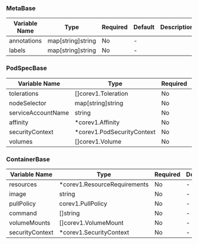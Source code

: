 ### MetaBase
| Variable Name | Type | Required | Default | Description |
|---|---|---|---|---|
| annotations | map[string]string | No | - |  |
| labels | map[string]string | No | - |  |
### PodSpecBase
| Variable Name | Type | Required | Default | Description |
|---|---|---|---|---|
| tolerations | []corev1.Toleration | No | - |  |
| nodeSelector | map[string]string | No | - |  |
| serviceAccountName | string | No | - |  |
| affinity | *corev1.Affinity | No | - |  |
| securityContext | *corev1.PodSecurityContext | No | - |  |
| volumes | []corev1.Volume | No | - |  |
### ContainerBase
| Variable Name | Type | Required | Default | Description |
|---|---|---|---|---|
| resources | *corev1.ResourceRequirements | No | - |  |
| image | string | No | - |  |
| pullPolicy | corev1.PullPolicy | No | - |  |
| command | []string | No | - |  |
| volumeMounts | []corev1.VolumeMount | No | - |  |
| securityContext | *corev1.SecurityContext | No | - |  |

